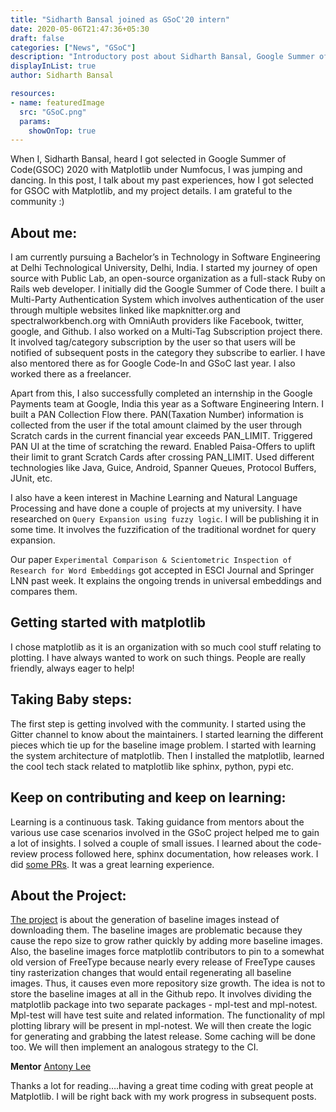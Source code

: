 ```yaml
---
title: "Sidharth Bansal joined as GSoC'20 intern"
date: 2020-05-06T21:47:36+05:30
draft: false
categories: ["News", "GSoC"]
description: "Introductory post about Sidharth Bansal, Google Summer of Code 2020 Intern for Baseline Image Problem Project under Numfocus"
displayInList: true
author: Sidharth Bansal

resources:
- name: featuredImage
  src: "GSoC.png"
  params:
    showOnTop: true
---
```


When I, Sidharth Bansal, heard I got selected in Google Summer of Code(GSOC) 2020 with Matplotlib under Numfocus, I was jumping and dancing. In this post, I talk about my past experiences, how I got selected for GSOC with Matplotlib, and my project details. 
I am grateful to the community :)


## About me: 

I am currently pursuing a Bachelor’s in Technology in Software Engineering at Delhi Technological University, Delhi, India. I started my journey of open source with Public Lab, an open-source organization as a full-stack Ruby on Rails web developer. I initially did the Google Summer of Code there. I built a Multi-Party Authentication System which involves authentication of the user through multiple websites linked like mapknitter.org and spectralworkbench.org with OmniAuth providers like Facebook, twitter, google, and Github. I also worked on a Multi-Tag Subscription project there. It involved tag/category subscription by the user so that users will be notified of subsequent posts in the category they subscribe to earlier. I have also mentored there as for Google Code-In and GSoC last year. I also worked there as a freelancer.

Apart from this, I also successfully completed an internship in the Google Payments team at Google, India this year as a Software Engineering Intern. I built a PAN Collection Flow there. PAN(Taxation Number) information is collected from the user if the total amount claimed by the user through Scratch cards in the current financial year exceeds PAN_LIMIT. Triggered PAN UI at the time of scratching the reward. Enabled Paisa-Offers to uplift their limit to grant Scratch Cards after crossing PAN_LIMIT. Used different technologies like Java, Guice, Android, Spanner Queues, Protocol Buffers, JUnit, etc.

I also have a keen interest in Machine Learning and Natural Language Processing and have done a couple of projects at my university. I have researched on `Query Expansion using fuzzy logic`. I will be publishing it in some time. It involves the fuzzification of the traditional wordnet for query expansion. 

Our paper `Experimental Comparison & Scientometric Inspection of Research for Word Embeddings` got accepted in ESCI Journal and Springer LNN past week.  It explains the ongoing trends in universal embeddings and compares them.

## Getting started with matplotlib

I chose matplotlib as it is an organization with so much cool stuff relating to plotting. I have always wanted to work on such things. People are really friendly, always eager to help!

## Taking Baby steps:

The first step is getting involved with the community. I started using the Gitter channel to know about the maintainers. I started learning the different pieces which tie up for the baseline image problem. I started with learning the system architecture of matplotlib. Then I installed the matplotlib, learned the cool tech stack related to matplotlib like sphinx, python, pypi etc.

## Keep on contributing and keep on learning:

Learning is a continuous task. Taking guidance from mentors about the various use case scenarios involved in the GSoC project helped me to gain a lot of insights. I solved a couple of small issues. I learned about the code-review process followed here, sphinx documentation, how releases work. I did [some PRs](https://github.com/matplotlib/matplotlib/pulls?q=is%3Apr+author%3ASidharthBansal+is%3Aclosed). It was a great learning experience.   

## About the Project:

[The project](https://github.com/matplotlib/matplotlib/issues/16447) is about the generation of baseline images instead of downloading them. The baseline images are problematic because they cause the repo size to grow rather quickly by adding more baseline images. Also, the baseline images force matplotlib contributors to pin to a somewhat old version of FreeType because nearly every release of FreeType causes tiny rasterization changes that would entail regenerating all baseline images. Thus, it causes even more repository size growth. 
The idea is not to store the baseline images at all in the Github repo. It involves dividing the matplotlib package into two separate packages - mpl-test and mpl-notest. Mpl-test will have test suite and related information. The functionality of mpl plotting library will be present in mpl-notest. We will then create the logic for generating and grabbing the latest release. Some caching will be done too. We will then implement an analogous strategy to the CI.  


**Mentor** [Antony Lee](https://github.com/anntzer)

Thanks a lot for reading….having a great time coding with great people at Matplotlib. I will be right back with my work progress in subsequent posts.
